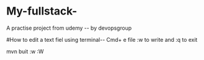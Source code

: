 # My-fullstack-
A practise project from udemy -- by devopsgroup
 
#How to edit a text fiel using terminal-- Cmd+ e
file
 :w to write and :q to exit

mvn buit 
:w
:W


